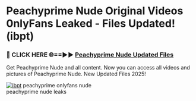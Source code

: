 # Peachyprime Nude Original Videos 0nlyFans Leaked - Files Updated! (ibpt)

<h3>🔴 CLICK HERE 🌐==►► <a href="https://tinyurl.com/5h6xmrr3" rel="nofollow">Peachyprime Nude Updated Files</a></h3>

Get Peachyprime Nude and all content. Now you can access all videos and pictures of Peachyprime Nude. New Updated Files 2025!

[![ibpt](https://i.imgur.com/KVD873Z.gif)](https://tinyurl.com/5h6xmrr3)
peachyprime onlyfans nude<br>
peachyprime nude leaks